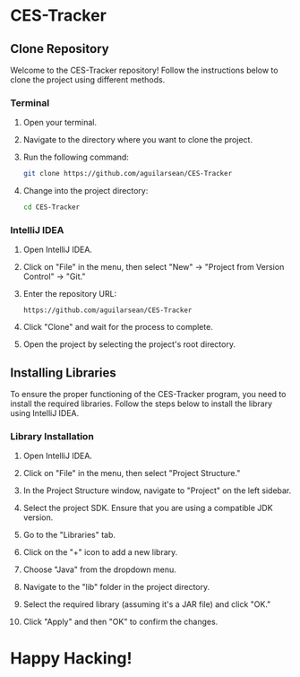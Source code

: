 # CES-Tracker

## Clone Repository

Welcome to the CES-Tracker repository! Follow the instructions below to clone the project using different methods.

### Terminal

1. Open your terminal.
2. Navigate to the directory where you want to clone the project.
3. Run the following command:

    ```bash
    git clone https://github.com/aguilarsean/CES-Tracker
    ```

4. Change into the project directory:

    ```bash
    cd CES-Tracker
    ```
   
### IntelliJ IDEA

1. Open IntelliJ IDEA.
2. Click on "File" in the menu, then select "New" -> "Project from Version Control" -> "Git."
3. Enter the repository URL:

    ```
    https://github.com/aguilarsean/CES-Tracker
    ```

4. Click "Clone" and wait for the process to complete.
5. Open the project by selecting the project's root directory.

## Installing Libraries

To ensure the proper functioning of the CES-Tracker program, you need to install the required libraries. Follow the steps below to install the library using IntelliJ IDEA.

### Library Installation

1. Open IntelliJ IDEA.

2. Click on "File" in the menu, then select "Project Structure."

3. In the Project Structure window, navigate to "Project" on the left sidebar.

4. Select the project SDK. Ensure that you are using a compatible JDK version.

5. Go to the "Libraries" tab.

6. Click on the "+" icon to add a new library.

7. Choose "Java" from the dropdown menu.

8. Navigate to the "lib" folder in the project directory.

9. Select the required library (assuming it's a JAR file) and click "OK."

10. Click "Apply" and then "OK" to confirm the changes.

# Happy Hacking!

